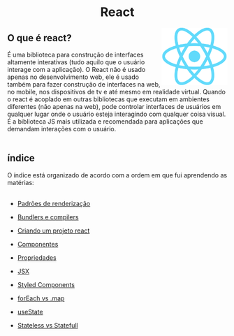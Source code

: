 <h1 align="center"> React</h1>

<p align="center">
  <img align="right" alt="logo do react" src="../../public/logo-react.png" width="30%">
</p>

## O que é react?

É uma biblioteca para construção de interfaces altamente interativas (tudo aquilo que o usuário interage com a aplicação). O React não é usado apenas no desenvolvimento web, ele é usado também para fazer construção de interfaces na web, no mobile, nos dispositivos de tv e até mesmo em realidade virtual. Quando o react é acoplado em outras bibliotecas que executam em ambientes diferentes (não apenas na web), pode controlar interfaces de usuários em qualquer lugar onde o usuário esteja interagindo com qualquer coisa visual. É a biblioteca JS mais utilizada e recomendada para aplicações que demandam interações com o usuário.
<br><br>

<h2>índice</h2>
O índice está organizado de acordo com a ordem em que fui aprendendo as matérias:
<br>
<br>


*  [Padrões de renderização](https://github.com/fernandadiasm/study/blob/main/front-end/react/01-padroes-de-renderizacao.md)

* [Bundlers e compilers](https://github.com/fernandadiasm/study/blob/main/front-end/react/02-bundlers-e-compilers.md)

* [Criando um projeto react](https://github.com/fernandadiasm/study/blob/main/front-end/react/03-criando-um-projeto-react.md)

* [Componentes](https://github.com/fernandadiasm/study/blob/main/front-end/react/04-componentes.md)

* [Propriedades](https://github.com/fernandadiasm/study/blob/main/front-end/react/05-propriedades.md)

* [JSX](https://github.com/fernandadiasm/study/blob/main/front-end/react/06-JSX.md)

* [Styled Components](https://github.com/fernandadiasm/study/blob/main/front-end/react/07-styled-componentes.md)

* [forEach vs .map](https://github.com/fernandadiasm/study/blob/main/front-end/react/09-forEach-vs-map.md)

* [useState](https://github.com/fernandadiasm/study/blob/main/front-end/react/10-useState.md)

* [Stateless vs Statefull](https://github.com/fernandadiasm/study/blob/main/front-end/react/11-stateless-vs-statefull.md)





